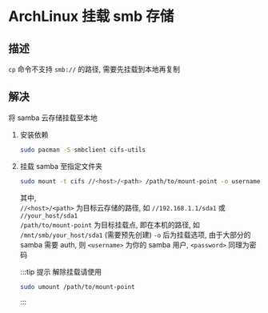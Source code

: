 # ArchLinux 挂载 smb 存储

## 描述
`cp` 命令不支持 `smb://` 的路径, 需要先挂载到本地再复制

## 解决
将 samba 云存储挂载至本地

1. 安装依赖
    ````sh
    sudo pacman -S smbclient cifs-utils
    ````

2. 挂载 samba 至指定文件夹
    ```sh
    sudo mount -t cifs //<host>/<path> /path/to/mount-point -o username=<username>,password=<password>
    ```
    其中,  
    `//<host>/<path>` 为目标云存储的路径, 如 `//192.168.1.1/sda1` 或 `//your_host/sda1`  
    `/path/to/mount-point` 为目标挂载点, 即在本机的路径, 如 `/mnt/smb/your_host/sda1` (需要预先创建)
    `-o` 后为挂载选项, 由于大部分的 samba 需要 auth, 则 `<username>` 为你的 samba 用户, `<password>` 同理为密码

    :::tip 提示
    解除挂载请使用
    ```sh
    sudo umount /path/to/mount-point
    ```
    :::
